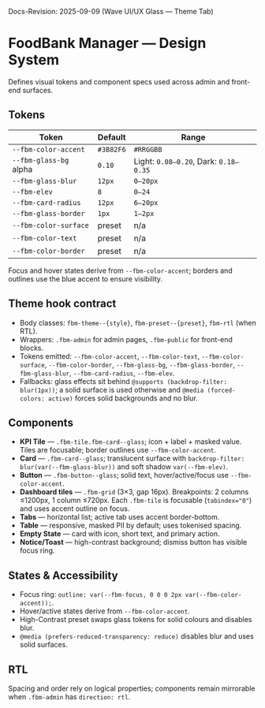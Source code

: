 Docs-Revision: 2025-09-09 (Wave UI/UX Glass — Theme Tab)
# FoodBank Manager — Design System

Defines visual tokens and component specs used across admin and front-end surfaces.

## Tokens
| Token | Default | Range |
|---|---|---|
| `--fbm-color-accent` | `#3B82F6` | `#RRGGBB` |
| `--fbm-glass-bg` alpha | `0.10` | Light: `0.08–0.20`, Dark: `0.18–0.35` |
| `--fbm-glass-blur` | `12px` | `0–20px` |
| `--fbm-elev` | `8` | `0–24` |
| `--fbm-card-radius` | `12px` | `6–20px` |
| `--fbm-glass-border` | `1px` | `1–2px` |
| `--fbm-color-surface` | preset | n/a |
| `--fbm-color-text` | preset | n/a |
| `--fbm-color-border` | preset | n/a |

Focus and hover states derive from `--fbm-color-accent`; borders and outlines use the blue accent to ensure visibility.

## Theme hook contract

- Body classes: `fbm-theme--{style}`, `fbm-preset--{preset}`, `fbm-rtl` (when RTL).
- Wrappers: `.fbm-admin` for admin pages, `.fbm-public` for front-end blocks.
- Tokens emitted: `--fbm-color-accent`, `--fbm-color-text`, `--fbm-color-surface`, `--fbm-color-border`, `--fbm-glass-bg`, `--fbm-glass-border`, `--fbm-glass-blur`, `--fbm-card-radius`, `--fbm-elev`.
- Fallbacks: glass effects sit behind `@supports (backdrop-filter: blur(1px))`; a solid surface is used otherwise and `@media (forced-colors: active)` forces solid backgrounds and no blur.

## Components
- **KPI Tile** — `.fbm-tile.fbm-card--glass`; icon + label + masked value. Tiles are focusable; border outlines use `--fbm-color-accent`.
- **Card** — `.fbm-card--glass`; translucent surface with `backdrop-filter: blur(var(--fbm-glass-blur))` and soft shadow `var(--fbm-elev)`.
- **Button** — `.fbm-button--glass`; solid text, hover/active/focus use `--fbm-color-accent`.
- **Dashboard tiles** — `.fbm-grid` (3×3, gap 16px). Breakpoints: 2 columns ≤1200px, 1 column ≤720px. Each `.fbm-tile` is focusable (`tabindex="0"`) and uses accent outline on focus.
- **Tabs** — horizontal list; active tab uses accent border-bottom.
- **Table** — responsive, masked PII by default; uses tokenised spacing.
- **Empty State** — card with icon, short text, and primary action.
- **Notice/Toast** — high-contrast background; dismiss button has visible focus ring.

## States & Accessibility
- Focus ring: `outline: var(--fbm-focus, 0 0 0 2px var(--fbm-color-accent));`.
- Hover/active states derive from `--fbm-color-accent`.
- High-Contrast preset swaps glass tokens for solid colours and disables blur.
- `@media (prefers-reduced-transparency: reduce)` disables blur and uses solid surfaces.

## RTL
Spacing and order rely on logical properties; components remain mirrorable when `.fbm-admin` has `direction: rtl`.

